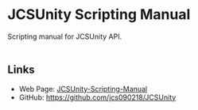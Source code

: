 # JCSUnity Scripting Manual #

Scripting manual for JCSUnity API. <br/><br/>

## Links ##
* Web Page: <a href="http://www.jcs-profile.com:3001">JCSUnity-Scripting-Manual</a>
* GitHub: https://github.com/jcs090218/JCSUnity
